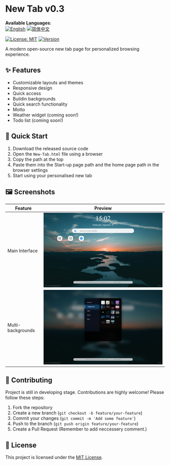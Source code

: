 # New Tab v0.3

**Available Languages**:  
[![English](https://img.shields.io/badge/English-blue)](docs/README.en.md)
[![简体中文](https://img.shields.io/badge/简体中文-blue)](docs/README.zh-CN.md)

[![License: MIT](https://img.shields.io/badge/License-MIT-yellow.svg)](LICENSE)
[![Version](https://img.shields.io/badge/version-0.3-blue)]()

A modern open-source new tab page for personalized browsing experience.

## ✨ Features
- Customizable layouts and themes
- Responsive design
- Quick access
- Buildin backgrounds
- Quick search functionality
- Motto
- Weather widget (coming soon!)
- Todo list (coming soon!)

## 🚀 Quick Start
1. Download the released source code
2. Open the `New-Tab.html` file using a browser
3. Copy the path at the top
4. Paste them into the Start-up page path and the home page path in the browser settings
5. Start using your personalised new tab

## 🖼️ Screenshots
| Feature | Preview |
|------|------|
| Main Interface | ![](screenshots/New-Tab_1.png) |
| Multi-backgrounds | ![](screenshots/New-Tab_2.png) |

## 👥 Contributing
Project is still in developing stage. Contributions are highly welcome! Please follow these steps:
1. Fork the repository
2. Create a new branch (`git checkout -b feature/your-feature`)
3. Commit your changes (`git commit -m 'Add some feature'`)
4. Push to the branch (`git push origin feature/your-feature`)
5. Create a Pull Request
(Remember to add neccessery comment.)

## 📄 License
This project is licensed under the [MIT License](LICENSE).
